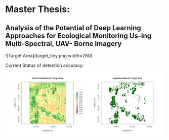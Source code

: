 # Master Thesis: 
## Analysis of the Potential of Deep Learning Approaches for Ecological Monitoring Us-ing Multi-Spectral, UAV- Borne Imagery

![Target Area](target_tiny.png width=280)

Current Status of detection accuracy:

![Current Status](current_status.png)
